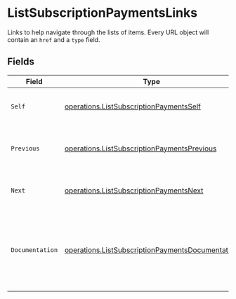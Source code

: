 # ListSubscriptionPaymentsLinks

Links to help navigate through the lists of items. Every URL object will contain an `href` and a `type` field.


## Fields

| Field                                                                                                                | Type                                                                                                                 | Required                                                                                                             | Description                                                                                                          |
| -------------------------------------------------------------------------------------------------------------------- | -------------------------------------------------------------------------------------------------------------------- | -------------------------------------------------------------------------------------------------------------------- | -------------------------------------------------------------------------------------------------------------------- |
| `Self`                                                                                                               | [operations.ListSubscriptionPaymentsSelf](../../models/operations/listsubscriptionpaymentsself.md)                   | :heavy_check_mark:                                                                                                   | The URL to the current set of items.                                                                                 |
| `Previous`                                                                                                           | [operations.ListSubscriptionPaymentsPrevious](../../models/operations/listsubscriptionpaymentsprevious.md)           | :heavy_check_mark:                                                                                                   | The previous set of items, if available.                                                                             |
| `Next`                                                                                                               | [operations.ListSubscriptionPaymentsNext](../../models/operations/listsubscriptionpaymentsnext.md)                   | :heavy_check_mark:                                                                                                   | The next set of items, if available.                                                                                 |
| `Documentation`                                                                                                      | [operations.ListSubscriptionPaymentsDocumentation](../../models/operations/listsubscriptionpaymentsdocumentation.md) | :heavy_check_mark:                                                                                                   | In v2 endpoints, URLs are commonly represented as objects with an `href` and `type` field.                           |